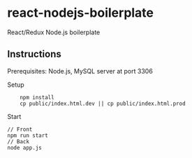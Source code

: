 # react-nodejs-boilerplate
React/Redux Node.js boilerplate

## Instructions

Prerequisites: Node.js, MySQL server at port 3306

Setup
```
    npm install
    cp public/index.html.dev || cp public/index.html.prod
```
Start
```
// Front
npm run start
// Back
node app.js
```

